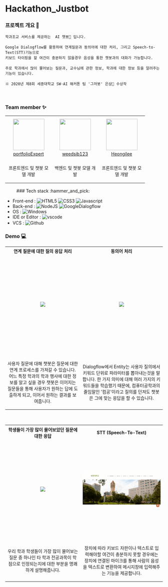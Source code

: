 # Hackathon_Justbot

### 프로젝트 개요 :scroll:
   
```
학과조교 서비스를 제공하는  AI 챗봇🦾 입니다.

Google Dialogflow를 활용하여 연계질문과 동의어에 대한 처리, 그리고 Speech-to-Text(STT)기능으로 
키보드 타이핑을 할 여건이 충분하지 않을경우 음성을 통한 챗봇과의 대화가 가능합니다.

주로 학과에서 많이 물어보는 질문과, 교수님에 관한 정보, 학과에 대한 정보 등을 알려주는 기능이 있습니다.

※ 2020년 제8회 세종대학교 SW·AI 해커톤 팀 '그저봇' 은상🥈 수상작
```
　
　
### Team member :sparkles:
<table>
  <tr height="140px">
    <td align="center" width="135px">
        <a href="https://github.com/portfolioExpert"><img height="100px" width="100px" src="https://avatars.githubusercontent.com/u/52316270?v=4"/></a>
        <br />
        <a href="https://github.com/portfolioExpert">portfolioExpert</a>
    </td>
    <td align="center" width="135px">
        <a href="https://github.com/weedsib123"><img height="100px" width="100px" src="https://avatars.githubusercontent.com/u/43855036?v=4"/></a>
        <br />
        <a href="https://github.com/weedsib123">weedsib123</a>
    </td>
    <td align="center" width="135px">
        <a href="https://github.com/Heongilee"><img height="100px" width="100px" src="https://avatars.githubusercontent.com/u/55871242?v=4"/></a>
        <br />
        <a href="https://github.com/Heongilee">Heongilee</a>
    </td>
  </tr>
  <tr height="50px">
    <td align="center">
      <p>프론트엔드 및 
        챗봇 모델 개발</p>
    </td>
    <td align="center">
      <p>백엔드 및 
        챗봇 모델 개발</p>
    </td>
    <td align="center">
      <p>프론트엔드 및 
        챗봇 모델 개발</p>
    </td>
  </tr>
</table>
　
　
### Tech stack :hammer_and_pick:

- Front-end : ![HTML5](https://img.shields.io/badge/HTML5-%20-%23E34F26?logo=HTML5) ![CSS3](https://img.shields.io/badge/CSS3-%20-%231572B6?logo=css3) ![Javascript](https://img.shields.io/badge/Javascript-%20-%23F7DF1E?logo=javascript)   
- Back-end : ![NodeJS](https://img.shields.io/badge/NodeJS-express%20server-%23339933?logo=Node.js) ![GoogleDialogflow](https://img.shields.io/badge/Google%20Dialogflow-NLP%20engine-%23FF9800?logo=Dialogflow)   
- OS : ![Windows](https://img.shields.io/badge/Windows-10-%230078D6?logo=windows)   
- IDE or Editor : ![vscode](https://img.shields.io/badge/vscode-%20-%23007ACC?logo=Visual%20Studio%20Code)   
- VCS : ![Github](https://img.shields.io/badge/Github-%23181717?logo=GitHub)
　
　
### Demo :computer:
   
<table>
  <th align="center" width="405px">연계 질문에 대한 질의 응답 처리</th>
  <th align="center" width="405px">동의어 처리</th>
  <tr height="318px">
    <td align="center" width="405px">
      <img src="https://user-images.githubusercontent.com/55871242/129652593-0f869377-1225-4885-8cb0-691b2e73c7b2.png" width="400px" />
    </td>
    <td align="center" width="405px">
      <img src="https://user-images.githubusercontent.com/55871242/129662496-ec06937a-c204-4a19-8c1c-d86c3e7a4cad.png" width="400px" />
    </td>
  </tr>
  <tr height="50px">
    <td align="center" width="405px">
      <p>사용자 질문에 대해 챗봇은 질문에 대한 연계 프로세스를 가져갈 수 있습니다. 어느 특정 학과의 학과 행사에 대한 정보를 알고 싶을 경우 챗봇은 이어지는 질문들을 통해 사용자가 원하는 답에 도출하게 되고, 이어서 원하는 결과를 보여줍니다.</p>
    </td>
    <td align="center" width="405px">
      <p>Dialogflow에서 Entity는 사용자 질의에서 키워드 단위로 파라미터를 뽑아내는것을 말합니다. 한 가지 의미에 대해 여러 가지의 키워드들을 학습했기 때문에, 컴퓨터공학과의 줄임말인 '컴공'이라고 질의를 던져도 챗봇은 그에 맞는 응답을 할 수 있습니다.</p>
    </td>
  </tr>
</table>
　
<table>
  <th align="center" width="405px">학생들이 가장 많이 물어보았던 질문에 대한 응답</th>
  <th align="center" width="405px">STT (Speech-To-Text)</th>
  <tr height="318px">
    <td align="center" width="405px">
      <img src="https://user-images.githubusercontent.com/55871242/129662903-cc688e57-0b47-4fad-84d2-9be6ed83b6a0.png" width="400px" />
    </td>
    <td align="center" width="405px">
      <img src="https://github.com/Heongilee/Hackathon_Justbot/blob/master/public/asset/STT.gif?raw=true" width="400px" />
    </td>
  </tr>
  <tr height="50px">
    <td align="center" width="405px">
      <p>우리 학과 학생들이 가장 많이 물어보는 질문 중 하나인 타 학과 전공과목이 학점으로 인정되는지에 대한 부분을 명쾌하게 설명해줍니다.</p>
    </td>
    <td align="center" width="405px">
      <p>장치에 따라 키보드 자판이나 텍스트로 입력해야할 여건이 충분하지 못할 경우에는 장치에 연결된 마이크를 통해 사람의 음성을 텍스트로 변환하여 메시지창에 입력해주는 기능을 제공합니다.</p>
    </td>
  </tr>
</table>
